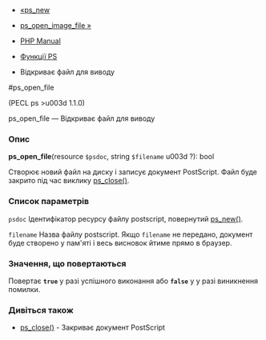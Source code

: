 - [«ps_new](function.ps-new.md)
- [ps_open_image_file »](function.ps-open-image-file.md)

- [PHP Manual](index.md)
- [Функції PS](ref.ps.md)
- Відкриває файл для виводу

#ps_open_file

(PECL ps \>u003d 1.1.0)

ps_open_file — Відкриває файл для виводу

### Опис

**ps_open_file**(resource `$psdoc`, string `$filename` u003d ?): bool

Створює новий файл на диску і записує документ PostScript.
Файл буде закрито під час виклику [ps_close()](function.ps-close.md).

### Список параметрів

`psdoc`
Ідентифікатор ресурсу файлу postscript, повернутий
[ps_new()](function.ps-new.md).

`filename`
Назва файлу postscript. Якщо `filename` не передано, документ буде створено
у пам'яті і весь висновок йтиме прямо в браузер.

### Значення, що повертаються

Повертає **`true`** у разі успішного виконання або **`false`** у
у разі виникнення помилки.

### Дивіться також

- [ps_close()](function.ps-close.md) - Закриває документ PostScript
